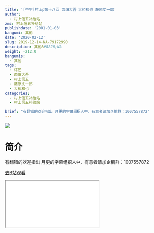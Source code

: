 ```yaml
---
title: '[中字]村上p第十八回 西畑大吾 大桥和也 藤原丈一郎'
author:
  - 村上信五补给站
zmz: 村上信五补给站
publishdate: '2001-01-03'
bangumi: 其他
date: '2020-02-12'
slug: 2019-12-14-NA-79172990
description: 其他&#8226;NA
weight: -212.0
bangumis:
  - 其他
tags:
  - 综艺
  - 西畑大吾
  - 村上信五
  - 藤原丈一郎
  - 大桥和也
categories:
  - 村上信五补给站
  - 村上信五补给站

brief: "有翻错的欢迎指出 月更的字幕组招人中，有意者请加企鹅群：1007557872"
---
```

![](https://raw.githubusercontent.com/tcgriffith/owaraisite/master/static/tmpimg/f4119ebd0a52c688b0319633047288e9387afc56.jpg.480.jpg)
# 简介  
有翻错的欢迎指出
月更的字幕组招人中，有意者请加企鹅群：1007557872  

[去B站观看](https://www.bilibili.com/video/av79172990/)
<div class ="resp-container"><iframe class="testiframe" src="//player.bilibili.com/player.html?aid=79172990"", scrolling="no", allowfullscreen="true" > </iframe></div> 
